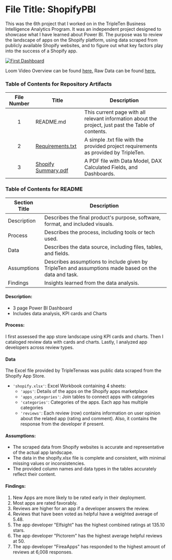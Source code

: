 # File Title: ShopifyPBI

This was the 6th project that I worked on in the TripleTen Business Intelligence Analytics Program. It was an independent project designed to showcase what I have learned about Power BI. The purpose was to review the landscape of apps on the Shopify platform, using data scraped from publicly available Shopify websites, and to figure out what key factors play into the success of a Shopify app.

[<img src="https://github.com/Tiffany-Bergett/Data_projects_TripleTen/blob/main/Images/ShopifyPBI.png" alt="First Dashboard">](https://www.loom.com/share/88359c245ed3425aa004cd2e5a1be3b3?sid=6c7a8349-16a9-47d6-a641-b0d51febcb10)

Loom Video Overview can be found <a href='https://www.loom.com/share/88359c245ed3425aa004cd2e5a1be3b3?sid=6c7a8349-16a9-47d6-a641-b0d51febcb10' target=_blank><u>here</u>.</a>
Raw Data can be found <a href='https://docs.google.com/spreadsheets/d/1H-Kw1Li9bvq7rvCDOqgdjawhHeRl8SlU/edit?usp=drive_link&ouid=101031187502320177888&rtpof=true&sd=true'><u>here</u>.</a>

### Table of Contents for Repository Artifacts
| File Number | Title | Description |
| :-----------: | ----------- |----------- |
| 1 | README.md | This current page with all relevant information about the project, just past the Table of contents. |
| 2 | [Requirements.txt](https://github.com/Tiffany-Bergett/Data_projects_TripleTen/blob/main/Shopify/Requirements.txt) | A simple .txt file with the provided project requirements as provided by TripleTen. |
| 3 | [Shopify Summary.pdf](https://github.com/Tiffany-Bergett/Data_projects_TripleTen/blob/main/Shopify/Shopify%20Summary.pdf) | A PDF file with Data Model, DAX Calculated Fields, and Dashboards. |

### Table of Contents for README
| Section Title | Description |
| ----------- |----------- |
| Description | Describes the final product's purpose, software, format, and included visuals. |
| Process | Describes the process, including tools or tech used. |
| Data | Describes the data source, including files, tables, and fields. |
| Assumptions | Describes assumptions to include given by TripleTen and assumptions made based on the data and task. |
| Findings | Insights learned from the data analysis. |

#### Description:
- 3 page Power BI Dashboard
- Includes data analysis, KPI cards and Charts

#### Process:
I first assessed the app store landscape using KPI cards and charts.
Then I cataloged review data with cards and charts.
Lastly, I analyzed app developers across review types.

#### Data
The Excel file provided by TripleTenwas was public data scraped from the Shopify App Store.
- `'shopify.xlsx'`: Excel Workbook containing 4 sheets:
    - `'apps'`: Details of the apps on the Shopify apps marketplace
    - `'apps_categories'`: Join tables to connect apps with categories
    - `'categories'`: Categories of the apps. Each app has multiple categories
    - `'reviews'`: Each review (row) contains information on user opinion about the related app (rating and comment). Also, it contains the response from the developer if present.

#### Assumptions:
- The scraped data from Shopify websites is accurate and representative of the actual app landscape.
- The data in the shopify.xlsx file is complete and consistent, with minimal missing values or inconsistencies.
- The provided column names and data types in the tables accurately reflect their content.

#### Findings:
1. New Apps are more likely to be rated early in their deployment.
2. Most apps are rated favorably.
3. Reviews are higher for an app if a developer answers the review.
4. Reviews that have been voted as helpful have a weighted average of 5.48.
5. The app developer "Elfsight" has the highest combined ratings at 135.10 stars.
6. The app developer "Pictorem" has the highest average helpful reviews at 50.
7. The app developer "FireaApps" has responded to the highest amount of reviews at 6,008 responses.
